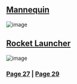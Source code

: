 ## [Mannequin](https://discord.com/channels/512287844258021376/1132040858343059638/1196863824645607484)
![image](https://github.com/SleepDeprivedGaming/voicesoftheprinter/assets/155120018/aa311de1-6d31-4026-99ad-70c70235f990)
## [Rocket Launcher](https://discord.com/channels/512287844258021376/1132040858343059638/1196955361228374047)
![image](https://github.com/SleepDeprivedGaming/voicesoftheprinter/assets/155120018/88ddd2b2-9a09-44b5-903c-b6dd57b6dc76)

### [Page 27](https://github.com/madrod228/voicesoftheprinter/blob/main/Page%2027.md)  | [Page 29](https://github.com/madrod228/voicesoftheprinter/blob/main/Page%2029.md)
